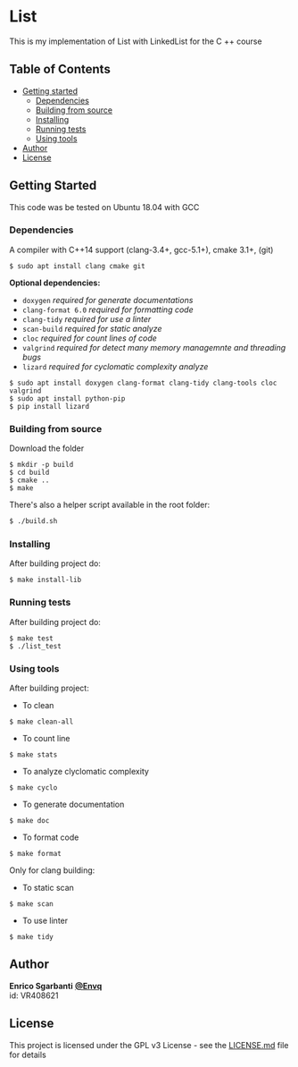 # List

This is my implementation of List with LinkedList for the C ++ course

## Table of Contents

* [Getting started](#getting-started)
  * [Dependencies](#dependencies)
  * [Building from source](#building-from-source)
  * [Installing](#installing)
  * [Running tests](#test)
  * [Using tools](#tools)
* [Author](#author)
* [License](#license)

## Getting Started

This code was be tested on Ubuntu 18.04 with GCC

### Dependencies

A compiler with C++14 support (clang-3.4+, gcc-5.1+), cmake 3.1+, (git)

~~~
$ sudo apt install clang cmake git
~~~

**Optional dependencies:**

- `doxygen` *required for generate documentations* 
- `clang-format 6.0` *required for formatting code* 
- `clang-tidy` *required for use a linter* 
- `scan-build` *required for static analyze* 
- `cloc` *required for count lines of code* 
- `valgrind` *required for detect many memory managemnte and threading bugs* 
- `lizard` *required for cyclomatic complexity analyze* 

~~~
$ sudo apt install doxygen clang-format clang-tidy clang-tools cloc valgrind
$ sudo apt install python-pip
$ pip install lizard
~~~

### Building from source

Download the folder

~~~
$ mkdir -p build
$ cd build
$ cmake ..
$ make
~~~

There's also a helper script available in the root folder:

  ~~~ sh
  $ ./build.sh
  ~~~

### Installing

After building project do:

~~~
$ make install-lib
~~~


### Running tests

After building project do:

~~~
$ make test
$ ./list_test
~~~

### Using tools

After building project:
- To clean 
~~~
$ make clean-all
~~~
- To count line 
~~~
$ make stats
~~~
- To analyze clyclomatic complexity 
~~~
$ make cyclo
~~~
- To generate documentation 
~~~
$ make doc
~~~
- To format code 
~~~
$ make format
~~~

Only for clang building:
- To static scan 
~~~
$ make scan
~~~
- To use linter 
~~~
$ make tidy
~~~

## Author

**Enrico Sgarbanti** [**@Envq**](https://github.com/Envq) <br>
id: VR408621

## License

This project is licensed under the GPL v3 License - see the [LICENSE.md](LICENSE.md) file for details